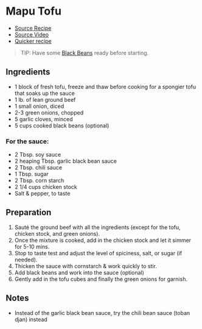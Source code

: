 # Mapu Tofu

- [Source Recipe](https://www.angelwongskitchen.com/mapo-tofu-spicy--40635231103591033104-maacute-poacute-dograveufu.html)
- [Source Video](https://www.youtube.com/watch?v=a-rB3f8lqEg)
- [Quicker recipe](https://www.tiktok.com/@dougdoesdelicious/video/7404239050258844971?_r=1&_t=8ozVszHag94)

> TIP: Have some [Black Beans](https://github.com/gabrie30/recipes/blob/main/cookbook/black-beans.md)
 ready before starting.

## Ingredients

- 1 block of fresh tofu, freeze and thaw before cooking for a spongier tofu that soaks up the sauce
- 1 lb. of lean ground beef
- 1 small onion, diced
- 2-3 green onions, chopped
- 5 garlic cloves, minced
- 5 cups cooked black beans (optional)

### For the sauce:
- 2 Tbsp. soy sauce
- 2 heaping Tbsp. garlic black bean sauce
- 2 Tbsp. chili sauce
- 1 Tbsp. sugar
- 2 Tbsp. corn starch
- 2 1/4 cups chicken stock
- Salt & pepper, to taste

## Preparation

1. Sauté the ground beef with all the ingredients (except for the tofu, chicken stock, and green onions).
2. Once the mixture is cooked, add in the chicken stock and let it simmer for 5-10 mins.
3. Stop to taste test and adjust the level of spiciness, salt, or sugar (if needed).
4. Thicken the sauce with cornstarch & work quickly to stir.
5. Add black beans and work into the sauce (optional)
5. Gently add in the tofu cubes and finally the green onions for garnish.


## Notes

- Instead of the garlic black bean sauce, try the chili bean sauce (toban djan) instead

